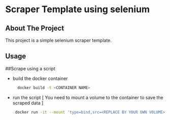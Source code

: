 # Scraper Template using selenium
<!-- ABOUT THE PROJECT -->
## About The Project

This project is a simple selenium scraper template.

## Usage

##Scrape using a script

- build the docker container
  ```sh
    docker build -t <CONTAINER NAME>
   ```
- run the script [ You need to mount a volume to the container to save the scraped data ]
   ```sh
    docker run -it --mount 'type=bind,src=<REPLACE BY YOUR OWN VOLUME>,dst=/app/data/' <CONTAINER NAME>  <SCRAPING SCRIPT>
   ```
